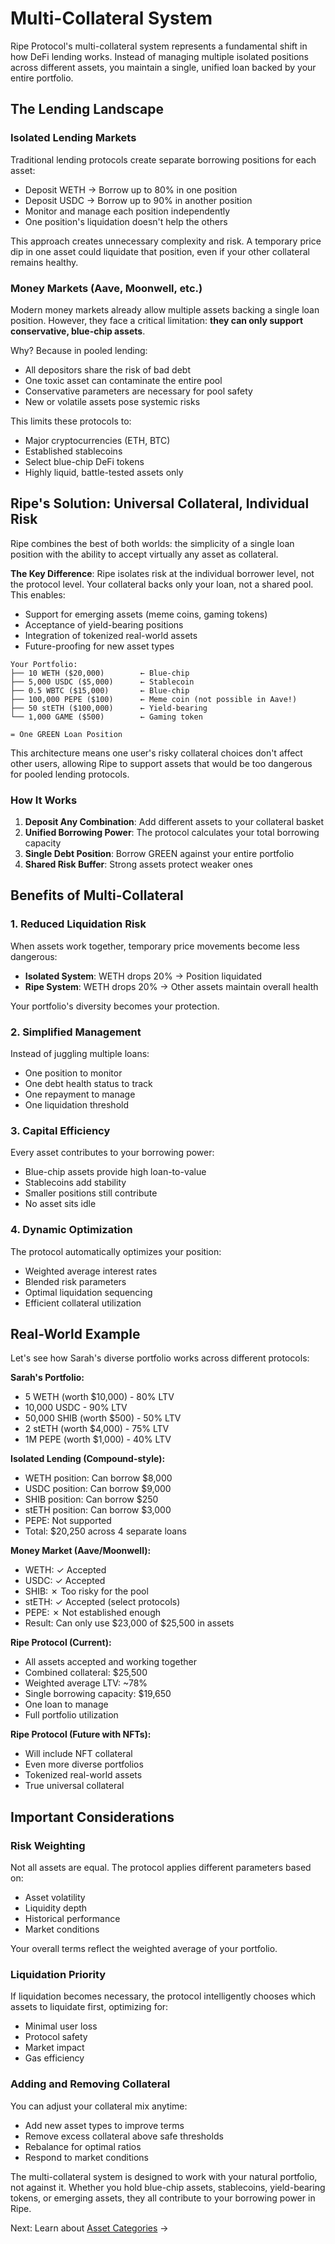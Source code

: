 # Multi-Collateral System

Ripe Protocol's multi-collateral system represents a fundamental shift in how DeFi lending works. Instead of managing multiple isolated positions across different assets, you maintain a single, unified loan backed by your entire portfolio.

## The Lending Landscape

### Isolated Lending Markets

Traditional lending protocols create separate borrowing positions for each asset:

- Deposit WETH → Borrow up to 80% in one position
- Deposit USDC → Borrow up to 90% in another position
- Monitor and manage each position independently
- One position's liquidation doesn't help the others

This approach creates unnecessary complexity and risk. A temporary price dip in one asset could liquidate that position, even if your other collateral remains healthy.

### Money Markets (Aave, Moonwell, etc.)

Modern money markets already allow multiple assets backing a single loan position. However, they face a critical limitation: **they can only support conservative, blue-chip assets**.

Why? Because in pooled lending:
- All depositors share the risk of bad debt
- One toxic asset can contaminate the entire pool
- Conservative parameters are necessary for pool safety
- New or volatile assets pose systemic risks

This limits these protocols to:
- Major cryptocurrencies (ETH, BTC)
- Established stablecoins
- Select blue-chip DeFi tokens
- Highly liquid, battle-tested assets only

## Ripe's Solution: Universal Collateral, Individual Risk

Ripe combines the best of both worlds: the simplicity of a single loan position with the ability to accept virtually any asset as collateral.

**The Key Difference**: Ripe isolates risk at the individual borrower level, not the protocol level. Your collateral backs only your loan, not a shared pool. This enables:

- Support for emerging assets (meme coins, gaming tokens)
- Acceptance of yield-bearing positions
- Integration of tokenized real-world assets
- Future-proofing for new asset types

```
Your Portfolio:
├── 10 WETH ($20,000)        ← Blue-chip
├── 5,000 USDC ($5,000)      ← Stablecoin
├── 0.5 WBTC ($15,000)       ← Blue-chip
├── 100,000 PEPE ($100)      ← Meme coin (not possible in Aave!)
├── 50 stETH ($100,000)      ← Yield-bearing
└── 1,000 GAME ($500)        ← Gaming token
    
= One GREEN Loan Position
```

This architecture means one user's risky collateral choices don't affect other users, allowing Ripe to support assets that would be too dangerous for pooled lending protocols.

### How It Works

1. **Deposit Any Combination**: Add different assets to your collateral basket
2. **Unified Borrowing Power**: The protocol calculates your total borrowing capacity
3. **Single Debt Position**: Borrow GREEN against your entire portfolio
4. **Shared Risk Buffer**: Strong assets protect weaker ones

## Benefits of Multi-Collateral

### 1. Reduced Liquidation Risk

When assets work together, temporary price movements become less dangerous:

- **Isolated System**: WETH drops 20% → Position liquidated
- **Ripe System**: WETH drops 20% → Other assets maintain overall health

Your portfolio's diversity becomes your protection.

### 2. Simplified Management

Instead of juggling multiple loans:
- One position to monitor
- One debt health status to track
- One repayment to manage
- One liquidation threshold

### 3. Capital Efficiency

Every asset contributes to your borrowing power:
- Blue-chip assets provide high loan-to-value
- Stablecoins add stability
- Smaller positions still contribute
- No asset sits idle

### 4. Dynamic Optimization

The protocol automatically optimizes your position:
- Weighted average interest rates
- Blended risk parameters
- Optimal liquidation sequencing
- Efficient collateral utilization

## Real-World Example

Let's see how Sarah's diverse portfolio works across different protocols:

**Sarah's Portfolio:**
- 5 WETH (worth $10,000) - 80% LTV
- 10,000 USDC - 90% LTV
- 50,000 SHIB (worth $500) - 50% LTV
- 2 stETH (worth $4,000) - 75% LTV
- 1M PEPE (worth $1,000) - 40% LTV

**Isolated Lending (Compound-style):**
- WETH position: Can borrow $8,000
- USDC position: Can borrow $9,000
- SHIB position: Can borrow $250
- stETH position: Can borrow $3,000
- PEPE: Not supported
- Total: $20,250 across 4 separate loans

**Money Market (Aave/Moonwell):**
- WETH: ✓ Accepted
- USDC: ✓ Accepted
- SHIB: ✗ Too risky for the pool
- stETH: ✓ Accepted (select protocols)
- PEPE: ✗ Not established enough
- Result: Can only use $23,000 of $25,500 in assets

**Ripe Protocol (Current):**
- All assets accepted and working together
- Combined collateral: $25,500
- Weighted average LTV: ~78%
- Single borrowing capacity: $19,650
- One loan to manage
- Full portfolio utilization

**Ripe Protocol (Future with NFTs):**
- Will include NFT collateral
- Even more diverse portfolios
- Tokenized real-world assets
- True universal collateral

## Important Considerations

### Risk Weighting

Not all assets are equal. The protocol applies different parameters based on:
- Asset volatility
- Liquidity depth
- Historical performance
- Market conditions

Your overall terms reflect the weighted average of your portfolio.

### Liquidation Priority

If liquidation becomes necessary, the protocol intelligently chooses which assets to liquidate first, optimizing for:
- Minimal user loss
- Protocol safety
- Market impact
- Gas efficiency

### Adding and Removing Collateral

You can adjust your collateral mix anytime:
- Add new asset types to improve terms
- Remove excess collateral above safe thresholds
- Rebalance for optimal ratios
- Respond to market conditions

The multi-collateral system is designed to work with your natural portfolio, not against it. Whether you hold blue-chip assets, stablecoins, yield-bearing tokens, or emerging assets, they all contribute to your borrowing power in Ripe.

Next: Learn about [Asset Categories](supported-assets.md) →